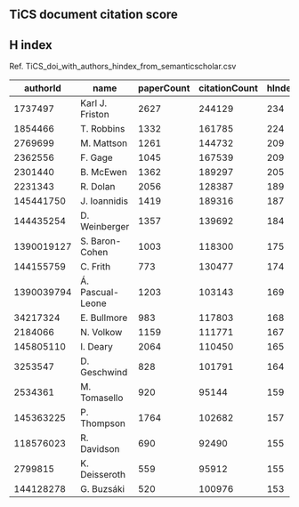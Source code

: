 
## TiCS document citation score

## H index

Ref. TiCS_doi_with_authors_hindex_from_semanticscholar.csv

| authorId   | name             | paperCount | citationCount | hIndex |
| ---------- | ---------------- | ---------- | ------------- | ------ |
| 1737497    | Karl J. Friston  | 2627       | 244129        | 234    |
| 1854466    | T. Robbins       | 1332       | 161785        | 224    |
| 2769699    | M. Mattson       | 1261       | 144732        | 209    |
| 2362556    | F. Gage          | 1045       | 167539        | 209    |
| 2301440    | B. McEwen        | 1362       | 189297        | 205    |
| 2231343    | R. Dolan         | 2056       | 128387        | 189    |
| 145441750  | J. Ioannidis     | 1419       | 189316        | 187    |
| 144435254  | D. Weinberger    | 1357       | 139692        | 184    |
| 1390019127 | S. Baron-Cohen   | 1003       | 118300        | 175    |
| 144155759  | C. Frith         | 773        | 130477        | 174    |
| 1390039794 | Á. Pascual-Leone | 1203       | 103143        | 169    |
| 34217324   | E. Bullmore      | 983        | 117803        | 168    |
| 2184066    | N. Volkow        | 1159       | 111771        | 167    |
| 145805110  | I. Deary         | 2064       | 110450        | 165    |
| 3253547    | D. Geschwind     | 828        | 101791        | 164    |
| 2534361    | M. Tomasello     | 920        | 95144         | 159    |
| 145363225  | P. Thompson      | 1764       | 102682        | 157    |
| 118576023  | R. Davidson      | 690        | 92490         | 155    |
| 2799815    | K. Deisseroth    | 559        | 95912         | 155    |
| 144128278  | G. Buzsáki       | 520        | 100976        | 153    |
